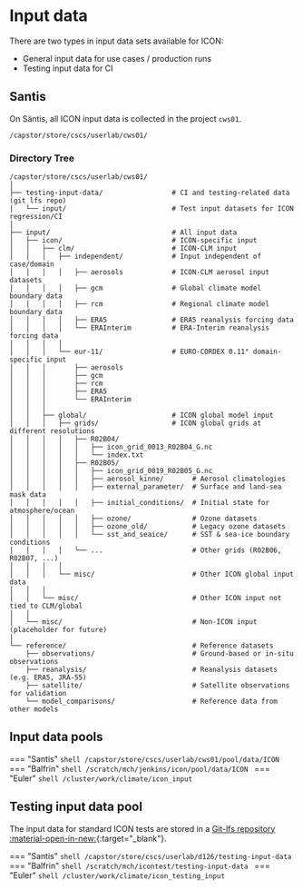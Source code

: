 # Input data

There are two types in input data sets available for ICON:

- General input data for use cases / production runs
- Testing input data for CI

## Santis 

On Säntis, all ICON input data is collected in the project `cws01`.

```shell
/capstor/store/cscs/userlab/cws01/
```

### Directory Tree

```
/capstor/store/cscs/userlab/cws01/
│
├── testing-input-data/                 # CI and testing-related data (git lfs repo)
│   └── input/                          # Test input datasets for ICON regression/CI
│
├── input/                              # All input data
│   ├── icon/                           # ICON-specific input
│   │   ├── clm/                        # ICON-CLM input
│   │   │   ├── independent/            # Input independent of case/domain
│   │   │   │   ├── aerosols            # ICON-CLM aerosol input datasets
│   │   │   │   ├── gcm                 # Global climate model boundary data
│   │   │   │   ├── rcm                 # Regional climate model boundary data
│   │   │   │   ├── ERA5                # ERA5 reanalysis forcing data
│   │   │   │   └── ERAInterim          # ERA-Interim reanalysis forcing data
│   │   │   │
│   │   │   └── eur-11/                 # EURO-CORDEX 0.11° domain-specific input
│   │   │       ├── aerosols
│   │   │       ├── gcm
│   │   │       ├── rcm
│   │   │       ├── ERA5
│   │   │       └── ERAInterim
│   │   │
│   │   ├── global/                     # ICON global model input
│   │   │   ├── grids/                  # ICON global grids at different resolutions
│   │   │   │   ├── R02B04/
│   │   │   │   │   ├── icon_grid_0013_R02B04_G.nc
│   │   │   │   │   └── index.txt
│   │   │   │   ├── R02B05/
│   │   │   │   │   ├── icon_grid_0019_R02B05_G.nc
│   │   │   │   │   ├── aerosol_kinne/       # Aerosol climatologies
│   │   │   │   │   ├── external_parameter/  # Surface and land-sea mask data
│   │   │   │   │   ├── initial_conditions/  # Initial state for atmosphere/ocean
│   │   │   │   │   ├── ozone/               # Ozone datasets
│   │   │   │   │   ├── ozone_old/           # Legacy ozone datasets
│   │   │   │   │   └── sst_and_seaice/      # SST & sea-ice boundary conditions
│   │   │   │   └── ...                      # Other grids (R02B06, R02B07, ...)
│   │   │   │
│   │   │   └── misc/                        # Other ICON global input data
│   │   │
│   │   └── misc/                            # Other ICON input not tied to CLM/global
│   │
│   └── misc/                                # Non-ICON input (placeholder for future)
│
└── reference/                               # Reference datasets
    ├── observations/                        # Ground-based or in-situ observations
    ├── reanalysis/                          # Reanalysis datasets (e.g. ERA5, JRA-55)
    ├── satellite/                           # Satellite observations for validation
    └── model_comparisons/                   # Reference data from other models
```


## Input data pools

=== "Santis"
    ```shell
    /capstor/store/cscs/userlab/cws01/pool/data/ICON
    ```  
=== "Balfrin"
    ```shell
    /scratch/mch/jenkins/icon/pool/data/ICON
    ```
=== "Euler"
    ```shell
    /cluster/work/climate/icon_input
    ```    

## Testing input data pool

The input data for standard ICON tests are stored in a [Git-lfs repository :material-open-in-new:](https://gitlab.dkrz.de/icon/testing-input-data){:target="_blank"}.

=== "Santis"
    ```shell
     /capstor/store/cscs/userlab/d126/testing-input-data
    ```  
=== "Balfrin"
    ```shell
    /scratch/mch/icontest/testing-input-data
    ```
=== "Euler"
    ```shell
    /cluster/work/climate/icon_testing_input
    ```
